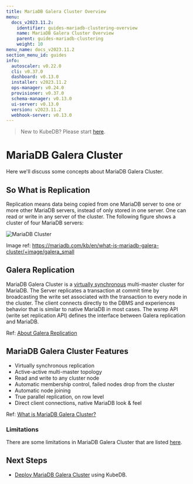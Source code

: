 ```yaml
---
title: MariaDB Galera Cluster Overview
menu:
  docs_v2023.11.2:
    identifier: guides-mariadb-clustering-overview
    name: MariaDB Galera Cluster Overview
    parent: guides-mariadb-clustering
    weight: 10
menu_name: docs_v2023.11.2
section_menu_id: guides
info:
  autoscaler: v0.22.0
  cli: v0.37.0
  dashboard: v0.13.0
  installer: v2023.11.2
  ops-manager: v0.24.0
  provisioner: v0.37.0
  schema-manager: v0.13.0
  ui-server: v0.13.0
  version: v2023.11.2
  webhook-server: v0.13.0
---
```


> New to KubeDB? Please start [here](/docs/v2023.11.2/README).

# MariaDB Galera Cluster

Here we'll discuss some concepts about MariaDB Galera Cluster.

## So What is Replication

Replication means data being copied from one MariaDB server to one or more other MariaDB servers, instead of only stored in one server. One can read or write in any server of the cluster. The following figure shows a cluster of four MariaDB servers:

![MariaDB Cluster](/docs/v2023.11.2/guides/mariadb/clustering/overview/images/galera_small.png)

Image ref: <https://mariadb.com/kb/en/what-is-mariadb-galera-cluster/+image/galera_small>

## Galera Replication

MariaDB Galera Cluster is a [virtually synchronous](https://mariadb.com/kb/en/about-galera-replication/#synchronous-vs-asynchronous-replication) multi-master cluster for MariaDB. The Server replicates a transaction at commit time by broadcasting the write set associated with the transaction to every node in the cluster. The client connects directly to the DBMS and experiences behavior that is similar to native MariaDB in most cases. The wsrep API (write set replication API) defines the interface between Galera replication and MariaDB.

Ref: [About Galera Replication](https://mariadb.com/kb/en/about-galera-replication/)

## MariaDB Galera Cluster Features

- Virtually synchronous replication
- Active-active multi-master topology
- Read and write to any cluster node
- Automatic membership control, failed nodes drop from the cluster
- Automatic node joining
- True parallel replication, on row level
- Direct client connections, native MariaDB look & feel

Ref: [What is MariaDB Galera Cluster?](https://mariadb.com/kb/en/what-is-mariadb-galera-cluster/#features)

### Limitations

There are some limitations in MariaDB Galera Cluster that are listed [here](https://mariadb.com/kb/en/mariadb-galera-cluster-known-limitations/).

## Next Steps

- [Deploy MariaDB Galera Cluster](/docs/v2023.11.2/guides/mariadb/clustering/galera-cluster) using KubeDB.
